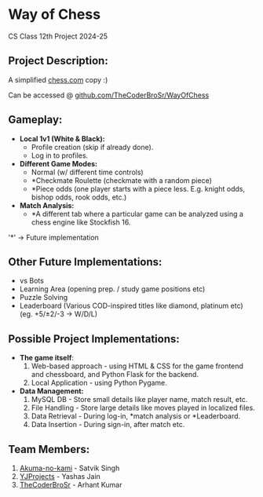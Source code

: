 # Way of Chess
CS Class 12th Project 2024-25

## Project Description:
A simplified [﻿chess.com](https://chess.com/) copy :)

Can be accessed @ [﻿github.com/TheCoderBroSr/WayOfChess](https://github.com/TheCoderBroSr/WayOfChess) 

## Gameplay:
- **Local 1v1 (White & Black):**
    - Profile creation (skip if already done).
    - Log in to profiles.
- **Different Game Modes:**
    - Normal (w/ different time controls)
    - *Checkmate Roulette (checkmate with a random piece)
    - *Piece odds (one player starts with a piece less. E.g. knight odds, bishop odds, rook odds, etc.)
- **Match Analysis:**
    - *A different tab where a particular game can be analyzed using a chess engine like Stockfish 16.
      
'*' -> Future implementation

## Other Future Implementations:
- vs Bots
- Learning Area (opening prep. / study game positions etc)
- Puzzle Solving
- Leaderboard (Various COD-inspired titles like diamond, platinum etc) (eg. +5/±2/-3 -> W/D/L)


## Possible Project Implementations:
- **The game itself**:
    1. Web-based approach - using HTML & CSS for the game frontend and chessboard, and Python Flask for the backend.
    2. Local Application - using Python Pygame.
- **Data Management:**
    1. MySQL DB - Store small details like player name, match result, etc.
    2. File Handling - Store large details like moves played in localized files.
    3. Data Retrieval - During log-in, *match analysis or *Leaderboard.
    4. Data Insertion - During sign-in, after match etc.

## Team Members:
1. [Akuma-no-kami](https://github.com/Akuma-no-kami) - Satvik Singh
2. [YJProjects](https://github.com/YJProjects) - Yashas Jain
3. [TheCoderBroSr](https://github.com/TheCoderBroSr) - Arhant Kumar
